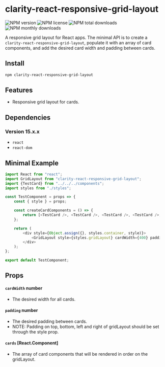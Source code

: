 # clarity-react-responsive-grid-layout

![NPM version](https://img.shields.io/npm/v/clarity-react-responsive-grid-layout.svg?style=flat)
![NPM license](https://img.shields.io/npm/l/clarity-react-responsive-grid-layout.svg?style=flat)
![NPM total downloads](https://img.shields.io/npm/dt/clarity-react-responsive-grid-layout.svg?style=flat)
![NPM monthly downloads](https://img.shields.io/npm/dm/clarity-react-responsive-grid-layout.svg?style=flat)

A responsive grid layout for React apps.
The minimal API is to create a `clarity-react-responsive-grid-layout`, populate it with an array of card components, and add the desired card width and padding between cards.

## Install
```bash
npm clarity-react-responsive-grid-layout
```

## Features
* Responsive grid layout for cards.

## Dependencies
### Version 15.x.x
* `react`
* `react-dom`

## Minimal Example
```js
import React from "react";
import GridLayout from "clarity-react-responsive-grid-layout";
import {TestCard} from "../../../components";
import styles from "./styles";

const TestComponent = props => {
    const { style } = props;

    const createCardComponents = () => {
        return [<TestCard />, <TestCard />, <TestCard />, <TestCard />, <TestCard />];
    };

    return (
        <div style={Object.assign({}, styles.container, style)}>
            <GridLayout style={styles.gridLayout} cardWidth={400} padding={24} cards={createCardComponents()} />
        </div>
    );
};

export default TestComponent;
```

## Props
#### `cardWidth` number
* The desired width for all cards.

#### `padding` number
* The desired padding between cards. 
* NOTE: Padding on top, bottom, left and right of gridLayout should be set through the style prop.

#### `cards` [React.Component]
* The array of card components that will be rendered in order on the gridLayout.